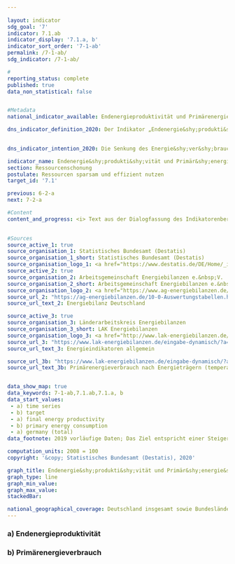 ```yaml
---
                   
layout: indicator                   
sdg_goal: '7'                   
indicator: 7.1.ab                   
indicator_display: '7.1.a, b'                   
indicator_sort_order: '7-1-ab'                   
permalink: /7-1-ab/                   
sdg_indicator: /7-1-ab/                   

#                   
reporting_status: complete                   
published: true                   
data_non_statistical: false                   


#Metadata                   
national_indicator_available: Endenergieproduktivität und Primärenergieverbrauch                   

dns_indicator_definition_2020: Der Indikator „Endenergie&shy;produkti&shy;vität“ stellt die Entwicklung der Wertschöpfung je eingesetzter Einheit Endenergie dar. Der Begriff „Endenergie“ bezieht sich dabei auf den Teil der Energie, der energetisch als thermische oder elektrische Energie zur Herstellung von Gütern oder zur Nutzung in den privaten Haushalten zur Verfügung steht.<br><br>Der Indikator „Primär&shy;energie&shy;verbrauch“ gibt an, wie viel Energie in einem Land einerseits in den Energiesektoren zur Umwandlung, sowie andererseits in der Produktion, den privaten Haushalten und im Verkehr verbraucht wurde.
                   

dns_indicator_intention_2020: Die Senkung des Energie&shy;ver&shy;brauchs durch eine Steigerung der Energieeffizienz ist neben dem Ausbau erneuerbarer Energien die zweite tragende Säule der Energiewende. Ziel ist es mit möglichst wenig Energie, viel wirtschaftliche Leistung zu erreichen. Energieeinsparung schont Klima und Umwelt, trägt zur Verbesserung der Versorgungssicherheit und zur Wettbewerbsfähigkeit der Industrie bei.<br><br>Dem Energiekonzept der Bundesregierung zufolge soll die Endenergie&shy;produkti&shy;vität in den Jahren 2008 bis 2050 jährlich um 2,1&nbsp;% erhöht werden. Gleichzeitig soll sich der Primär&shy;energie&shy;verbrauch bis 2020 um 20&nbsp;% bzw. bis 2050 um 50&nbsp;% gegenüber dem Jahr 2008 verringern. Der vorliegende Indikator dient dem Monitoring dieser Ziele.                    

indicator_name: Endenergie&shy;produkti&shy;vität und Primär&shy;energie&shy;verbrauch                   
section: Ressourcenschonung                   
postulate: Ressourcen sparsam und effizient nutzen                   
target_id: '7.1'                   

previous: 6-2-a                   
next: 7-2-a                   

#Content                    
content_and_progress: <i> Text aus der Dialogfassung des Indikatorenberichts 2020</i><br><br>Endenergie- und Primärenergieverbrauch sind direkt miteinander verbunden. Der Endenergieverbrauch ergibt sich aus dem Primärenergieverbrauch abzüglich der Summe aus Umwandlungs-, Fackel- und Leitungsverlusten sowie der statistischen Differenz.<br><br>Der Primärenergieverbrauch ist die Summe aus den im Inland gewonnenen Primärenergieträgern, Vorratsentnahmen und sämtlichen importierten Energieträgern abzüglich der Bevorratung, Energieexporte und Hochseebunkerungen. Wesentliche Grundlage für die Berechnung des Energieverbrauchs sind die Daten der Energiebilanzen der Arbeitsgemeinschaft Energiebilanzen (AGEB), welche um Daten aus weiteren Quellen ergänzt werden. <br><br>Die Endenergieproduktivität gibt an, wie hoch die Wertschöpfung je eingesetzter Einheit Endenergie ist. Sie stellt ein Maß für die Energieeffizienz bei der Herstellung von Gütern und im Energieeinsatz der privaten Haushalte dar. Einschätzungen zur Energieeffizienz in den Umwandlungsbereichen (Wirkungsgrad der Kraftwerke) oder in der Energieübertragung und -speicherung (Beseitigung von Leckagen, bessere Wärmedämmung etc.) lassen sich anhand des Indikators jedoch nicht direkt ableiten.<br><br>Die Endenergieproduktivität hat sich nach vorläufigen Ergebnissen im Zeitraum 2008 bis 2019 um 16,5&nbsp;% erhöht, was einem durchschnittlichen jährlichen Anstieg von rund 1,5&nbsp;% entspricht. Somit wird das Ziel eines jährlichen Anstieges von durchschnittlich 2,1&nbsp;% bis 2050 zum jetzigen Zeitpunkt noch nicht erreicht. Gegenüber dem Vorjahr ist die Energieproduktivität im Jahr 2019 leicht um 0,1 Prozentpunkte gestiegen.<br><br>Der Primärenergieverbrauch ist im Jahr 2019 gegenüber dem Vorjahr gesunken. Im gesamten Zeitraum von 2008 bis 2019 wurde der Primärenergieverbrauch nach vorläufigen Ergebnissen um 11,1&nbsp;% reduziert. Bei gleichbleibender Entwicklung wie in den vergangenen Jahren würde der Zielwert im Jahr 2020 somit nicht erreicht.
                   

#Sources
source_active_1: true                           
source_organisation_1: Statistisches Bundesamt (Destatis)                           
source_organisation_1_short: Statistisches Bundesamt (Destatis)                           
source_organisation_logo_1: <a href="https://www.destatis.de/DE/Home/_inhalt.html"><img src="https://g205sdgs.github.io/sdg-indicators/public/logos/destatis.png" alt="Logo Statistisches Bundesamt (Destatis)" title="Klicken Sie hier um zu der Homepage der Organisation zu gelangen" /></a>
source_active_2: true                           
source_organisation_2: Arbeitsgemeinschaft Energiebilanzen e.&nbsp;V.                           
source_organisation_2_short: Arbeitsgemeinschaft Energiebilanzen e.&nbsp;V.                           
source_organisation_logo_2: <a href="https://www.ag-energiebilanzen.de/"><img src="https://g205sdgs.github.io/sdg-indicators/public/logos/ageb.png" alt="Logo Arbeitsgemeinschaft Energiebilanzen e. V." title="Klicken Sie hier um zu der Homepage der Organisation zu gelangen" /></a>
source_url_2: "https://ag-energiebilanzen.de/10-0-Auswertungstabellen.html"                               
source_url_text_2: Energiebilanz Deutschland                               

source_active_3: true                           
source_organisation_3: Länderarbeitskreis Energiebilanzen                           
source_organisation_3_short: LAK Energiebilanzen                           
source_organisation_logo_3: <a href="http://www.lak-energiebilanzen.de/"><img src="https://g205sdgs.github.io/sdg-indicators/public/logos/lakeb.png" alt="Logo LAK Energiebilanzen" title="Klicken Sie hier um zu der Homepage der Organisation zu gelangen" /></a>
source_url_3: "https://www.lak-energiebilanzen.de/eingabe-dynamisch/?a=i100 "                               
source_url_text_3: Energieindikatoren allgemein                               

source_url_3b: "https://www.lak-energiebilanzen.de/eingabe-dynamisch/?a=e100"                               
source_url_text_3b: Primärenergieverbrauch nach Energieträgern (temperaturbereinigt)                               


data_show_map: true                   
data_keywords: 7-1-ab,7.1.ab,7.1.a, b                   
data_start_values: 
 - a) time series
 - b) target
 - a) final energy productivity
 - b) primary energy consumption
 - a) germany (total)                   
data_footnote: 2019 vorläufige Daten; Das Ziel entspricht einer Steigerung der Endenergieproduktivität um jährlich 2,1&nbsp;% gegenüber 2008 bis 2050 sowie einer Senkung des Primärenergieverbrauchs um 20&nbsp;% gegenüber 2008 bis 2020 bzw. gegenüber 2008 bis 2050 (Energiekonzept der Bundesregierung).                   

computation_units: 2008 = 100                   
copyright: '&copy; Statistisches Bundesamt (Destatis), 2020'                   

graph_title: Endenergie&shy;produkti&shy;vität und Primär&shy;energie&shy;verbrauch                   
graph_type: line                   
graph_min_value:                    
graph_max_value:                    
stackedBar:                    

national_geographical_coverage: Deutschland insgesamt sowie Bundesländer                   
---
```

<div>                           
  <div class="my-header">                           
    <h3>a) Endenergie&shy;produkti&shy;vität                           
    </h3>                           
  </div>                           
</div>                           
<div>                           
  <div class="my-header">                           
    <h3>b) Primär&shy;energie&shy;verbrauch                           
    </h3>                           
  </div>                           
</div>